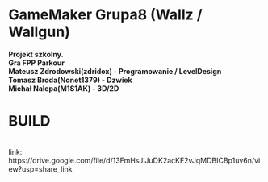 # GameMaker Grupa8 (Wallz / Wallgun) </br>
**Projekt szkolny. </br>
Gra FPP Parkour </br>
Mateusz Zdrodowski(zdridox) - Programowanie / LevelDesign </br>
Tomasz Broda(Nonet1379) - Dzwiek </br>
Michał Nalepa(M1S1AK) - 3D/2D** </br>
<h1> BUILD </h1> </br>
 link: https://drive.google.com/file/d/13FmHsJlJuDK2acKF2vJqMDBICBp1uv6n/view?usp=share_link </br>

